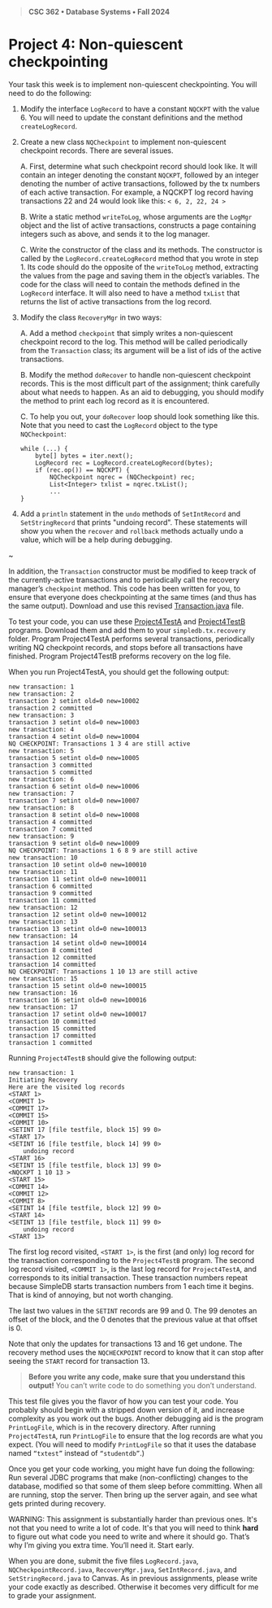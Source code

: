 > **CSC 362 • Database Systems • Fall 2024**
# Project 4: Non-quiescent checkpointing

Your task this week is to implement non-quiescent checkpointing. You will need to do the following:

1. Modify the interface `LogRecord` to have a constant `NQCKPT` with the value 6. You will
need to update the constant definitions and the method `createLogRecord`.

2. Create a new class `NQCheckpoint` to implement non-quiescent checkpoint records. There are several issues.

    A. First, determine what such checkpoint record should look like. It will contain an
        integer denoting the constant `NQCKPT`, followed by an integer denoting the
        number of active transactions, followed by the tx numbers of each active
        transaction. For example, a NQCKPT log record having transactions 22 and 24
        would look like this: `< 6, 2, 22, 24 >`

    B. Write a static method `writeToLog`, whose arguments are the `LogMgr` object
        and the list of active transactions, constructs a page containing integers such as
        above, and sends it to the log manager.

    C. Write the constructor of the class and its methods. The constructor is called by
        the `LogRecord.createLogRecord` method that you wrote in step 1. Its code
        should do the opposite of the `writeToLog` method, extracting the values from
        the page and saving them in the object’s variables. The code for the class will
        need to contain the methods defined in the `LogRecord` interface. It will also need
        to have a method `txList` that returns the list of active transactions from the log
        record.

3. Modify the class `RecoveryMgr` in two ways:

    A. Add a method `checkpoint` that simply writes a non-quiescent checkpoint record
        to the log. This method will be called periodically from the `Transaction` class; its
        argument will be a list of ids of the active transactions.

    B. Modify the method `doRecover` to handle non-quiescent checkpoint records. This
        is the most difficult part of the assignment; think carefully about what needs to
        happen. As an aid to debugging, you should modify the method to print each log
        record as it is encountered.

    C. To help you out, your `doRecover` loop should look something like this. Note that
        you need to cast the `LogRecord` object to the type `NQCheckpoint`:

       while (...) {
           byte[] bytes = iter.next();
           LogRecord rec = LogRecord.createLogRecord(bytes);
           if (rec.op()) == NQCKPT) {
               NQCheckpoint nqrec = (NQCheckpoint) rec;
               List<Integer> txlist = nqrec.txList();
               ...
       }


4. Add a `println` statement in the `undo` methods of `SetIntRecord` and
    `SetStringRecord` that prints "undoing record". These statements will show you when
    the `recover` and `rollback` methods actually undo a value, which will be a help
    during debugging.

~

In addition, the `Transaction` constructor must be modified to keep track of the
currently-active transactions and to periodically call the recovery manager’s
`checkpoint` method. This code has been written for you, to ensure that everyone does
checkpointing at the same times (and thus has the same output). Download and use this
revised [Transaction.java](./Transaction.java) file.

To test your code, you can use these [Project4TestA](./Project4TestA.java) and [Project4TestB](./Project4TestB.java) programs. Download them
and add them to your `simpledb.tx.recovery` folder. Program Project4TestA performs several transactions, periodically writing NQ checkpoint records, and stops before all transactions have finished. Program Project4TestB preforms recovery on the log file.

When you run Project4TestA, you should get the following output:

```
new transaction: 1
new transaction: 2
transaction 2 setint old=0 new=10002
transaction 2 committed
new transaction: 3
transaction 3 setint old=0 new=10003
new transaction: 4
transaction 4 setint old=0 new=10004
NQ CHECKPOINT: Transactions 1 3 4 are still active
new transaction: 5
transaction 5 setint old=0 new=10005
transaction 3 committed
transaction 5 committed
new transaction: 6
transaction 6 setint old=0 new=10006
new transaction: 7
transaction 7 setint old=0 new=10007
new transaction: 8
transaction 8 setint old=0 new=10008
transaction 4 committed
transaction 7 committed
new transaction: 9
transaction 9 setint old=0 new=10009
NQ CHECKPOINT: Transactions 1 6 8 9 are still active
new transaction: 10
transaction 10 setint old=0 new=100010
new transaction: 11
transaction 11 setint old=0 new=100011
transaction 6 committed
transaction 9 committed
transaction 11 committed
new transaction: 12
transaction 12 setint old=0 new=100012
new transaction: 13
transaction 13 setint old=0 new=100013
new transaction: 14
transaction 14 setint old=0 new=100014
transaction 8 committed
transaction 12 committed
transaction 14 committed
NQ CHECKPOINT: Transactions 1 10 13 are still active
new transaction: 15
transaction 15 setint old=0 new=100015
new transaction: 16
transaction 16 setint old=0 new=100016
new transaction: 17
transaction 17 setint old=0 new=100017
transaction 10 committed
transaction 15 committed
transaction 17 committed
transaction 1 committed
```

Running `Project4TestB` should give the following output:

```
new transaction: 1
Initiating Recovery
Here are the visited log records
<START 1>
<COMMIT 1>
<COMMIT 17>
<COMMIT 15>
<COMMIT 10>
<SETINT 17 [file testfile, block 15] 99 0>
<START 17>
<SETINT 16 [file testfile, block 14] 99 0>
    undoing record
<START 16>
<SETINT 15 [file testfile, block 13] 99 0>
<NQCKPT 1 10 13 >
<START 15>
<COMMIT 14>
<COMMIT 12>
<COMMIT 8>
<SETINT 14 [file testfile, block 12] 99 0>
<START 14>
<SETINT 13 [file testfile, block 11] 99 0>
    undoing record
<START 13>
```

The first log record visited, `<START 1>`, is the first (and only) log record for the transaction corresponding to the `Project4TestB` program. The second log record visited, `<COMMIT 1>`, is the last log record for `Project4TestA`, and corresponds to its initial transaction. These transaction numbers repeat because SimpleDB starts transaction numbers from 1 each time it begins. That is kind of annoying, but not worth changing.

The last two values in the `SETINT` records are 99 and 0. The 99 denotes an offset of the block, and the 0 denotes that the previous value at that offset is 0.

Note that only the updates for transactions 13 and 16 get undone. The recovery method uses the `NQCHECKPOINT` record to know that it can stop after seeing the `START` record for transaction 13.

> **Before you write any code, make sure that you understand this output!** You
can’t write code to do something you don’t understand.

This test file gives you the flavor of how you can test your code. You probably should begin with a stripped down version of it, and increase complexity as you work out the bugs. Another debugging aid is the program `PrintLogFile`, which is in the recovery directory. After running `Project4TestA`, run `PrintLogFile` to ensure that the log records are what you expect. (You will need to modify `PrintLogFile` so that it uses the database named `“txtest”` instead of `“studentdb”`.)

Once you get your code working, you might have fun doing the following: Run several
JDBC programs that make (non-conflicting) changes to the database, modified so that
some of them sleep before committing. When all are running, stop the server. Then
bring up the server again, and see what gets printed during recovery.

WARNING: This assignment is substantially harder than previous ones. It's not that you need to write a lot of code. It's that you will need to think **hard** to figure out what code you need to write and where it should go. That’s why I’m giving you extra time. You’ll need it. Start early.

When you are done, submit the five files `LogRecord.java`, `NQCheckpointRecord.java`,
`RecoveryMgr.java`, `SetIntRecord.java`, and `SetStringRecord.java` to Canvas. As in previous assignments, please write your code exactly as described.
Otherwise it becomes very difficult for me to grade your assignment.


